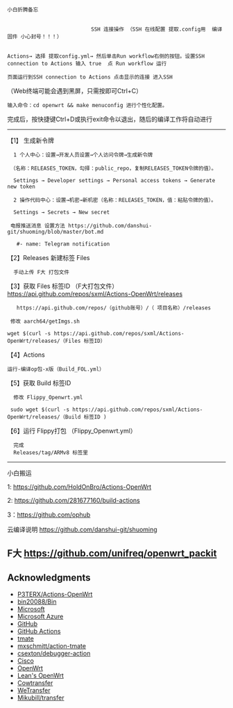                                                                                 小白折腾备忘 


                               SSH 连接操作 （SSH 在线配置 提取.config用  编译固件 小心封号！！！）                                                                       


    Actions→ 选择 提取config.yml→ 然后单击Run workflow右侧的按钮。设置SSH connection to Actions 输入 true  点 Run workflow 运行

    页面运行到SSH connection to Actions 点击显示的连接 进入SSH

   （Web终端可能会遇到黑屏，只需按即可Ctrl+C）

    输入命令：cd openwrt && make menuconfig 进行个性化配置。

   完成后，按快捷键Ctrl+D或执行exit命令以退出，随后的编译工作将自动进行
   
-----------------------------------------------------------------------------------------------

【1】 生成新令牌

      1 个人中心：设置→开发人员设置→个人访问令牌→生成新令牌

     （名称：RELEASES_TOKEN，勾择：public_repo，复制RELEASES_TOKEN令牌的值）。

      Settings → Developer settings → Personal access tokens → Generate new token

      2 操作代码中心：设置→机密→新机密（名称：RELEASES_TOKEN，值：粘贴令牌的值）。

      Settings → Secrets → New secret
      
     电报推送消息 设置方法 https://github.com/danshui-git/shuoming/blob/master/bot.md

       #- name: Telegram notification
       
       
【2】Releases 新建标签 Files

      手动上传 F大 打包文件
      
【3】获取 Files 标签ID  （F大打包文件）  https://api.github.com/repos/sxml/Actions-OpenWrt/releases
               
       https://api.github.com/repos/（github账号）/（ 项目名称）/releases 
  
     修改 aarch64/getImgs.sh

    wget $(curl -s https://api.github.com/repos/sxml/Actions-OpenWrt/releases/（Files 标签ID）

【4】Actions

    运行-编译op包-x版（Build_FOL.yml）
     
     
【5】获取 Build 标签ID

      修改 Flippy_Openwrt.yml 
  
     sudo wget $(curl -s https://api.github.com/repos/sxml/Actions-OpenWrt/releases/（Build 标签ID )
     
     
【6】运行 Flippy打包 （Flippy_Openwrt.yml）
      
      完成
      Releases/tag/ARMv8 标签里

  
  --------------------------------------------------------------------------------------
  
小白搬运

1: https://github.com/HoldOnBro/Actions-OpenWrt

2: https://github.com/281677160/build-actions

3：https://github.com/ophub

云编译说明 https://github.com/danshui-git/shuoming

F大  https://github.com/unifreq/openwrt_packit
---------------------------------------------------------------------------------------
## Acknowledgments

- [P3TERX/Actions-OpenWrt](https://github.com/P3TERX/Actions-OpenWrt)
- [bin20088/Bin](https://github.com/bin20088/Bin)
- [Microsoft](https://www.microsoft.com)
- [Microsoft Azure](https://azure.microsoft.com)
- [GitHub](https://github.com)
- [GitHub Actions](https://github.com/features/actions)
- [tmate](https://github.com/tmate-io/tmate)
- [mxschmitt/action-tmate](https://github.com/mxschmitt/action-tmate)
- [csexton/debugger-action](https://github.com/csexton/debugger-action)
- [Cisco](https://www.cisco.com/)
- [OpenWrt](https://github.com/openwrt/openwrt)
- [Lean's OpenWrt](https://github.com/coolsnowwolf/lede)
- [Cowtransfer](https://cowtransfer.com)
- [WeTransfer](https://wetransfer.com/)
- [Mikubill/transfer](https://github.com/Mikubill/transfer)
